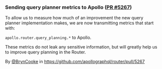 ### Sending query planner metrics to Apollo ([PR #5267](https://github.com/apollographql/router/pull/5267))

To allow us to measure how much of an improvement the new query planner implementation makes, we are now transmitting metrics that start with:

`apollo.router.query_planning.*` to Apollo.

These metrics do not leak any sensitive information, but will greatly help us to improve query planning in the Router.

By [@BrynCooke](https://github.com/BrynCooke) in https://github.com/apollographql/router/pull/5267
